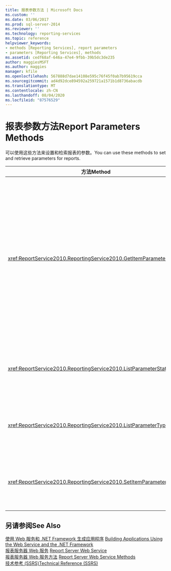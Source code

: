 ```yaml
---
title: 报表参数方法 | Microsoft Docs
ms.custom: ''
ms.date: 03/06/2017
ms.prod: sql-server-2014
ms.reviewer: ''
ms.technology: reporting-services
ms.topic: reference
helpviewer_keywords:
- methods [Reporting Services], report parameters
- parameters [Reporting Services], methods
ms.assetid: cedf68af-646a-47e4-9fbb-39b5dc3de235
author: maggiesMSFT
ms.author: maggies
manager: kfile
ms.openlocfilehash: 567888d7dae14108e595c76f45f0ab7b95619cca
ms.sourcegitcommit: ad4d92dce894592a259721a1571b1d8736abacdb
ms.translationtype: MT
ms.contentlocale: zh-CN
ms.lasthandoff: 08/04/2020
ms.locfileid: "87576529"
---
```

# <a name="report-parameters-methods"></a><span data-ttu-id="f9357-102">报表参数方法</span><span class="sxs-lookup"><span data-stu-id="f9357-102">Report Parameters Methods</span></span>
  <span data-ttu-id="f9357-103">可以使用这些方法来设置和检索报表的参数。</span><span class="sxs-lookup"><span data-stu-id="f9357-103">You can use these methods to set and retrieve parameters for reports.</span></span>  
  
|<span data-ttu-id="f9357-104">方法</span><span class="sxs-lookup"><span data-stu-id="f9357-104">Method</span></span>|<span data-ttu-id="f9357-105">操作</span><span class="sxs-lookup"><span data-stu-id="f9357-105">Action</span></span>|  
|------------|------------|  
|<xref:ReportService2010.ReportingService2010.GetItemParameters%2A>|<span data-ttu-id="f9357-106">返回指定项的参数属性。</span><span class="sxs-lookup"><span data-stu-id="f9357-106">Returns parameter properties for a specified item.</span></span> <span data-ttu-id="f9357-107">此方法还可用于验证指定项的参数值。</span><span class="sxs-lookup"><span data-stu-id="f9357-107">This method can also be used to validate parameter values against parameters for a specified item.</span></span>|  
|<xref:ReportService2010.ReportingService2010.ListParameterStates%2A>|<span data-ttu-id="f9357-108">返回支持的参数状态的列表。</span><span class="sxs-lookup"><span data-stu-id="f9357-108">Returns a list of supported parameter states.</span></span>|  
|<xref:ReportService2010.ReportingService2010.ListParameterTypes%2A>|<span data-ttu-id="f9357-109">返回支持的参数类型的列表。</span><span class="sxs-lookup"><span data-stu-id="f9357-109">Returns a list of supported parameter types.</span></span>|  
|<xref:ReportService2010.ReportingService2010.SetItemParameters%2A>|<span data-ttu-id="f9357-110">设置指定项的参数属性。</span><span class="sxs-lookup"><span data-stu-id="f9357-110">Sets parameter properties for a specified item.</span></span>|  
  
## <a name="see-also"></a><span data-ttu-id="f9357-111">另请参阅</span><span class="sxs-lookup"><span data-stu-id="f9357-111">See Also</span></span>  
 <span data-ttu-id="f9357-112">[使用 Web 服务和 .NET Framework 生成应用程序](../net-framework/building-applications-using-the-web-service-and-the-net-framework.md) </span><span class="sxs-lookup"><span data-stu-id="f9357-112">[Building Applications Using the Web Service and the .NET Framework](../net-framework/building-applications-using-the-web-service-and-the-net-framework.md) </span></span>  
 <span data-ttu-id="f9357-113">[报表服务器 Web 服务](../report-server-web-service.md) </span><span class="sxs-lookup"><span data-stu-id="f9357-113">[Report Server Web Service](../report-server-web-service.md) </span></span>  
 <span data-ttu-id="f9357-114">[报表服务器 Web 服务方法](report-server-web-service-methods.md) </span><span class="sxs-lookup"><span data-stu-id="f9357-114">[Report Server Web Service Methods](report-server-web-service-methods.md) </span></span>  
 [<span data-ttu-id="f9357-115">技术参考 (SSRS)</span><span class="sxs-lookup"><span data-stu-id="f9357-115">Technical Reference &#40;SSRS&#41;</span></span>](../../technical-reference-ssrs.md)  
  
  

